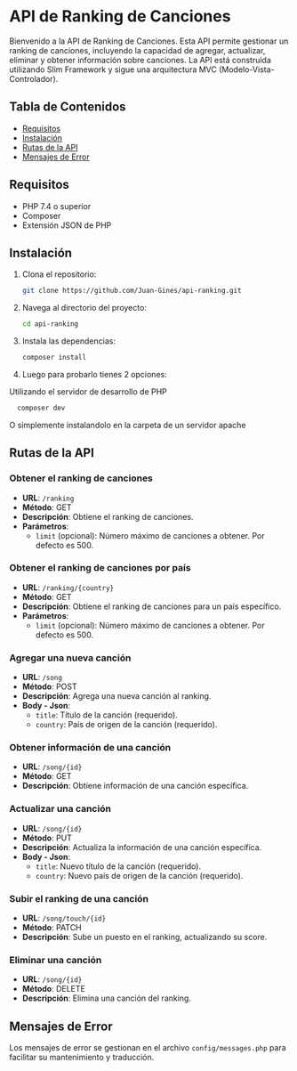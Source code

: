 # API de Ranking de Canciones

Bienvenido a la API de Ranking de Canciones. Esta API permite gestionar un ranking de canciones, incluyendo la capacidad de agregar, actualizar, eliminar y obtener información sobre canciones. La API está construida utilizando Slim Framework y sigue una arquitectura MVC (Modelo-Vista-Controlador).

## Tabla de Contenidos

- [Requisitos](#requisitos)
- [Instalación](#instalación)
- [Rutas de la API](#rutas-de-la-api)
- [Mensajes de Error](#mensajes-de-error)

## Requisitos

- PHP 7.4 o superior
- Composer
- Extensión JSON de PHP

## Instalación

1. Clona el repositorio:

    ```bash
    git clone https://github.com/Juan-Gines/api-ranking.git
    ```

2. Navega al directorio del proyecto:

    ```bash
    cd api-ranking
    ```

3. Instala las dependencias:

    ```bash
    composer install
    ```

4. Luego para probarlo tienes 2 opciones:

  Utilizando el servidor de desarrollo de PHP

  ```bash
    composer dev
   ```

  O simplemente instalandolo en la carpeta de un servidor apache

## Rutas de la API

### Obtener el ranking de canciones

- **URL**: `/ranking`
- **Método**: GET
- **Descripción**: Obtiene el ranking de canciones.
- **Parámetros**:
  - `limit` (opcional): Número máximo de canciones a obtener. Por defecto es 500.
  
### Obtener el ranking de canciones por país

- **URL**: `/ranking/{country}`
- **Método**: GET
- **Descripción**: Obtiene el ranking de canciones para un país específico.
- **Parámetros**:
  - `limit` (opcional): Número máximo de canciones a obtener. Por defecto es 500.

### Agregar una nueva canción

- **URL**: `/song`
- **Método**: POST
- **Descripción**: Agrega una nueva canción al ranking.
- **Body - Json**:
  - `title`: Título de la canción (requerido).
  - `country`: País de origen de la canción (requerido).

### Obtener información de una canción

- **URL**: `/song/{id}`
- **Método**: GET
- **Descripción**: Obtiene información de una canción específica.

### Actualizar una canción

- **URL**: `/song/{id}`
- **Método**: PUT
- **Descripción**: Actualiza la información de una canción específica.
- **Body - Json**:
  - `title`: Nuevo título de la canción (requerido).
  - `country`: Nuevo país de origen de la canción (requerido).

### Subir el ranking de una canción

- **URL**: `/song/touch/{id}`
- **Método**: PATCH
- **Descripción**: Sube un puesto en el ranking, actualizando su score.

### Eliminar una canción

- **URL**: `/song/{id}`
- **Método**: DELETE
- **Descripción**: Elimina una canción del ranking.

## Mensajes de Error

Los mensajes de error se gestionan en el archivo `config/messages.php` para facilitar su mantenimiento y traducción.
